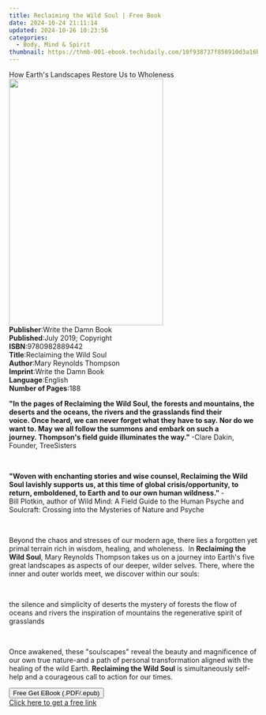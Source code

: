 ```yaml
---
title: Reclaiming the Wild Soul | Free Book
date: 2024-10-24 21:11:14
updated: 2024-10-26 10:23:56
categories:
  - Body, Mind & Spirit
thumbnail: https://thmb-001-ebook.techidaily.com/10f938737f858910d3a16bde9997074e85dfaed3ff2c6ec14e82843ef57889c4.jpg
---
```

<main id="book-container">
  <div class="flex flex-col">
    <div class="book-brief flex-1 py-6 px-4 sm:p-6 md:py-10 md:px-8">
      <!-- brief-->
      <div class="book-brief-main">
        How Earth's Landscapes Restore Us to Wholeness
      </div>
    </div>
    <div
      class="book-meta-info flex-1 grid gap-4 col-start-1 col-end-3 row-start-1 sm:mb-6 sm:grid-cols-4 lg:gap-6 lg:col-start-2 lg:row-end-6 lg:row-span-6 lg:mb-0"
    >
      <div
        class="book-meta-info-left place-content-center mt-4 p-4 text-sm leading-6 col-start-2 col-span-2 dark:text-slate-400"
      >
        <img
          class="w-full h-500 object-cover rounded-lg sm:h-255 sm:col-span-2 lg:col-span-full"
          src="https://img-001-ebook.techidaily.com/a1f95eb9591d29ff1cf3ddeb1e6b2855a90a95c341ba272503ad6eca8534f696.jpg"
          alt=""
          width="312"
          height="500"
        />
      </div>
      <div
        class="book-meta-info-right mt-2 col-start-1 row-start-2 col-span-3 self-center"
      >
        <!-- meta data  -->
        <div class="flex flex-col px-4 md:px-8">
          <div class="flex-1">
            <strong>Publisher</strong>:<span class="px-2"
              >Write the Damn Book</span
            >
          </div>
          <div class="flex-1">
            <strong>Published</strong>:<span class="px-2"
              >July 2019; Copyright</span
            >
          </div>
          <div class="flex-1">
            <strong>ISBN</strong>:<span class="px-2">9780982889442</span>
          </div>
          <div class="flex-1">
            <strong>Title</strong>:<span class="px-2"
              >Reclaiming the Wild Soul</span
            >
          </div>
          <div class="flex-1">
            <strong>Author</strong>:<span class="px-2"
              >Mary Reynolds Thompson</span
            >
          </div>
          <div class="flex-1">
            <strong>Imprint</strong>:<span class="px-2"
              >Write the Damn Book</span
            >
          </div>
          <div class="flex-1">
            <strong>Language</strong>:<span class="px-2">English</span>
          </div>
          <div class="flex-1">
            <strong>Number of Pages</strong>:<span class="px-2">188</span>
          </div>
        </div>
      </div>
    </div>
    <div class="book-description flex-1 py-6 px-4 sm:p-6 md:py-10 md:px-8">
      <div class="book-description-main">
        <div accordion-content="" id="description">
          <p>
            <strong
              >"In the pages of Reclaiming the Wild Soul, the forests and
              mountains, the deserts and the oceans, the rivers and the
              grasslands find their voice.&nbsp;Once heard, we can never forget
              what they have to say.&nbsp;Nor do we want to.&nbsp;May we all
              follow the summons and embark on such a journey.&nbsp;Thompson's
              field guide illuminates the way." </strong
            >-Clare Dakin, Founder, TreeSisters
          </p>
          <p><br /></p>
          <p>
            <strong
              >"Woven with enchanting stories and wise counsel, Reclaiming the
              Wild Soul lavishly supports us, at this time of global
              crisis/opportunity, to return, emboldened, to Earth and to our own
              human wildness."&nbsp;</strong
            >-Bill&nbsp;Plotkin, author of Wild Mind: A Field Guide to the Human
            Psyche and Soulcraft: Crossing into the Mysteries of Nature and
            Psyche
          </p>
          <p><br /></p>
          <p>
            Beyond the chaos and stresses of our modern age, there lies a
            forgotten yet primal terrain rich in wisdom, healing, and
            wholeness.&nbsp;&nbsp;In <strong>Reclaiming the Wild Soul</strong>,
            Mary Reynolds Thompson takes us on a journey into Earth's five great
            landscapes as aspects of our deeper, wilder selves. There, where the
            inner and outer worlds meet, we discover within our souls:&nbsp;
          </p>
          <p><br /></p>
          the silence and simplicity of deserts&nbsp;the mystery of
          forests&nbsp;the flow of oceans and rivers&nbsp;the inspiration of
          mountains&nbsp;the regenerative spirit of grasslands&nbsp;
          <p><br /></p>
          <p>
            Once awakened, these "soulscapes" reveal the beauty and magnificence
            of our own true nature-and a path of personal transformation aligned
            with the healing of the wild Earth.
            <strong>Reclaiming the Wild Soul</strong> is simultaneously
            self-help and a courageous call to action for our times.
          </p>
        </div>
        <div class="accordion-fader"></div>
      </div>
    </div>
    <div class="book-excerpts flex-1 py-6 px-4 sm:p-6 md:py-10 md:px-8"></div>
    <div
      class="book-about-author flex-1 py-6 px-4 sm:p-6 md:py-10 md:px-8"
    ></div>
    <div class="book-free-get flex-1 py-6 px-4 sm:p-6 md:py-10 md:px-8">
      <button
        id="btn-free-get"
        class="bg-blue-500 hover:bg-blue-700 text-white font-bold py-2 px-4 rounded"
      >
        Free Get EBook (.PDF/.epub)
      </button>
      <div id="countdown-display" class="px-2 text-lg mt-2"></div>
      <a
        id="free-link"
        class="hidden bg-blue-500 hover:bg-blue-700 text-white font-bold py-2 px-4 rounded"
        href="https://www.ebooks.com/en-us/book/210706045/reclaiming-the-wild-soul/mary-reynolds-thompson/"
        target="_blank"
        >Click here to get a free link</a
      >
    </div>
    <script>
      let countdownTime = 0;
      let countdownInterval = null;
      document
        .getElementById('btn-free-get')
        .addEventListener('click', startCountdown);
      function startCountdown() {
        countdownTime = new Date().getTime() + 60000 * 3;
        countdownInterval = setInterval(updateCountdown, 1000);
        document.getElementById('btn-free-get').disabled = true;
        document
          .getElementById('btn-free-get')
          .classList.add('bg-gray-500', 'cursor-not-allowed');
      }
      function updateCountdown() {
        let currentTime = new Date().getTime();
        let timeLeft = countdownTime - currentTime;
        let secondsLeft = Math.floor(timeLeft / 1000);
        document.getElementById('countdown-display').innerHTML =
          `Remaining time: ${secondsLeft} seconds.`;
        if (secondsLeft <= 0) {
          clearInterval(countdownInterval);
          document.getElementById('btn-free-get').classList.add('hidden');
          document.getElementById('free-link').classList.remove('hidden');
          document.getElementById('countdown-display').innerHTML = '';
        }
      }
    </script>
  </div>
</main>
